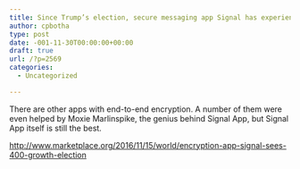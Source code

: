 ```yaml
---
title: Since Trump’s election, secure messaging app Signal has experienced four times its usual growth
author: cpbotha
type: post
date: -001-11-30T00:00:00+00:00
draft: true
url: /?p=2569
categories:
  - Uncategorized

---
```

There are other apps with end-to-end encryption. A number of them were even helped by Moxie Marlinspike, the genius behind Signal App, but Signal App itself is still the best.

http://www.marketplace.org/2016/11/15/world/encryption-app-signal-sees-400-growth-election

